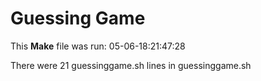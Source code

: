 # Guessing Game

This **Make** file was run: 05-06-18:21:47:28

There were 21 guessinggame.sh lines in guessinggame.sh

